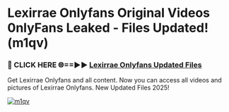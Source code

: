 # Lexirrae Onlyfans Original Videos 0nlyFans Leaked - Files Updated! (m1qv)

<h3>🔴 CLICK HERE 🌐==►► <a href="https://tinyurl.com/2m67pmp6" rel="nofollow">Lexirrae Onlyfans Updated Files</a></h3>

Get Lexirrae Onlyfans and all content. Now you can access all videos and pictures of Lexirrae Onlyfans. New Updated Files 2025!

[![m1qv](https://i.imgur.com/H4QAA4z.gif)](https://tinyurl.com/2m67pmp6)